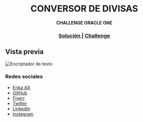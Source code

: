 <h1 align=center>CONVERSOR DE DIVISAS</h1>
<h4 align=center>CHALLENGE ORACLE ONE</h4>

<div align="center">
  <h3>
    <a href="https://github.com/ErikaAX08/conversor-alura" target="_blank">
      Solución
    </a>
    <span> | </span>
    <a href="https://www.aluracursos.com/challenges/oracle-one-back-end/conversordemoneda/sprint01" target="_blank">
      Challenge
    </a>
  </h3>
</div>

## Vista previa

![Encriptador de texto](src/convertidoralura/resources/preview.jpg)

### Redes sociales

- [Erika AX](https://erikaax.com)
- [GitHub](https://github.com/ErikaAX08)
- [Fiverr](https://es.fiverr.com/erikaax08)
- [Twitter](https://twitter.com/ErikaAX08)
- [LinkedIn](https://www.linkedin.com/in/erikaax/)
- [Instagram](https://www.instagram.com/erikaax08/)

